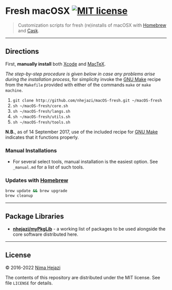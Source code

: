 # Fresh macOSX [![MIT license](http://img.shields.io/badge/license-MIT-brightgreen.svg)](http://opensource.org/licenses/MIT)

> Customization scripts for fresh (re)installs of macOSX with
> [Homebrew](http://brew.sh/) and [Cask](https://caskroom.github.io/).

---

## Directions

First, __manually install__ both
[Xcode](https://itunes.apple.com/us/app/xcode/id497799835?mt=12) and
[MacTeX](https://tug.org/mactex/downloading.html).

_The step-by-step procedure is given below in case any problems arise during the
installation process_, for simplicity invoke the [GNU
Make](https://www.gnu.org/software/make/) recipe from the `Makefile` provided
with either of the commands `make` or `make machine`.

1. `git clone http://github.com/nhejazi/macOS-fresh.git ~/macOS-fresh`
2. `sh ~/macOS-fresh/core.sh`
3. `sh ~/macOS-fresh/langs.sh`
4. `sh ~/macOS-fresh/utils.sh`
5. `sh ~/macOS-fresh/tools.sh`

__N.B.__, as of 14 September 2017, use of the included recipe for [GNU
Make](https://www.gnu.org/software/make/) indicates that it functions properly.


### Manual Installations

* For several select tools, manual installation is the easiest option. See
  `_manual.md` for a list of such tools.


### Updates with [Homebrew](http://brew.sh)
```bash
brew update && brew upgrade
brew cleanup
```

---

## Package Libraries

* __[nhejazi/myPkgLib](https://github.com/nhejazi/myPkgLib)__ - a working list
  of packages to be used alongside the core software distributed here.

---

## License

&copy; 2016-2022 [Nima Hejazi](http://nimahejazi.org)

The contents of this repository are distributed under the MIT license. See file
`LICENSE` for details.

